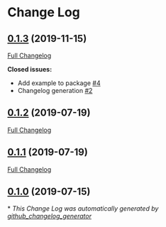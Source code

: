 # Change Log

## [0.1.3](https://github.com/supyrb/signals/tree/0.1.3) (2019-11-15)
[Full Changelog](https://github.com/supyrb/signals/compare/0.1.2...0.1.3)

**Closed issues:**

- Add example to package [\#4](https://github.com/supyrb/signals/issues/4)
- Changelog generation [\#2](https://github.com/supyrb/signals/issues/2)

## [0.1.2](https://github.com/supyrb/signals/tree/0.1.2) (2019-07-19)
[Full Changelog](https://github.com/supyrb/signals/compare/0.1.1...0.1.2)

## [0.1.1](https://github.com/supyrb/signals/tree/0.1.1) (2019-07-19)
[Full Changelog](https://github.com/supyrb/signals/compare/0.1.0...0.1.1)

## [0.1.0](https://github.com/supyrb/signals/tree/0.1.0) (2019-07-15)


\* *This Change Log was automatically generated by [github_changelog_generator](https://github.com/skywinder/Github-Changelog-Generator)*